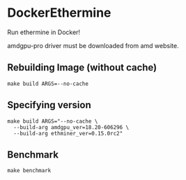 
# DockerEthermine

Run ethermine in Docker!

amdgpu-pro driver must be downloaded from amd website.

## Rebuilding Image (without cache)

```
make build ARGS=--no-cache
```

## Specifying version

```
make build ARGS="--no-cache \
  --build-arg amdgpu_ver=18.20-606296 \
  --build-arg ethminer_ver=0.15.0rc2"
```

## Benchmark
```
make benchmark
```

